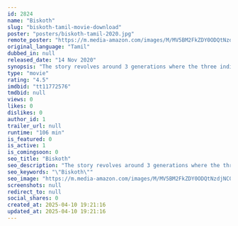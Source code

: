 ```yaml
---
id: 2824
name: "Biskoth"
slug: "biskoth-tamil-movie-download"
poster: "posters/biskoth-tamil-2020.jpg"
remote_poster: "https://m.media-amazon.com/images/M/MV5BM2FkZDY0ODQtNzdjNC00MWIyLWExNTktMTg5Y2FlMmNlMjhhXkEyXkFqcGdeQXVyMTEzNzg0Mjkx._V1_SX300.jpg"
original_language: "Tamil"
dubbed_in: null
released_date: "14 Nov 2020"
synopsis: "The story revolves around 3 generations where the three individuals played by Santhanam and they have no relation to each other. The mysteries and correction of mistakes in the past forms the story."
type: "movie"
rating: "4.5"
imdbid: "tt11772576"
tmdbid: null
views: 0
likes: 0
dislikes: 0
author_id: 1
trailer_url: null
runtime: "106 min"
is_featured: 0
is_active: 1
is_comingsoon: 0
seo_title: "Biskoth"
seo_description: "The story revolves around 3 generations where the three individuals played by Santhanam and they have no relation to each other. The mysteries and correction of mistakes in the past forms the story."
seo_keywords: "\"Biskoth\""
seo_image: "https://m.media-amazon.com/images/M/MV5BM2FkZDY0ODQtNzdjNC00MWIyLWExNTktMTg5Y2FlMmNlMjhhXkEyXkFqcGdeQXVyMTEzNzg0Mjkx._V1_SX300.jpg"
screenshots: null
redirect_to: null
social_shares: 0
created_at: 2025-04-10 19:21:16
updated_at: 2025-04-10 19:21:16
---
```


